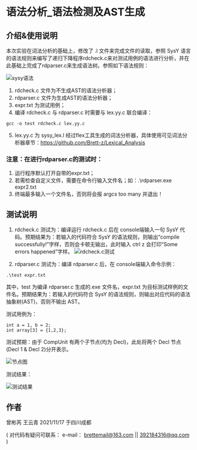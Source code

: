 # 语法分析_语法检测及AST生成

## 介绍&使用说明

本次实验在词法分析的基础上，修改了 .l 文件来完成文件的读取，参照 SysY 语言的语法规则来编写了递归下降程序rdcheck.c来对测试用例的语法进行分析，并在此基础上完成了rdparser.c来生成语法树。参照如下语法规则：

![sysy语法](https://images.gitee.com/uploads/images/2021/1117/165328_aa4cae8e_9865699.png "RW]X@(~OTOF}4JZOZ9EJGY2.png")

1. rdcheck.c 文件为不生成AST的语法分析器；
2. rdparser.c 文件为生成AST的语法分析器；
3. expr.txt 为测试用例；
4. 编译 rdcheck.c 与 rdparser.c 时需要与 lex.yy.c 联合编译：

~~~ 
gcc -o test rdcheck.c lex.yy.c
~~~

5. lex.yy.c 为 sysy_lex.l 经过flex工具生成的词法分析器，具体使用可见词法分析器章节：https://github.com/Brett-z/Lexical_Analysis

### 注意：在进行rdparser.c的测试时：

1. 运行程序默认打开自带的expr.txt；
2. 若需检查自定义文件，需要在命令行输入文件名；如：.\rdparser.exe  expr2.txt
3. 终端最多输入一个文件名，否则将会报 argcs too many 并退出！

## 测试说明

1. rdcheck.c 测试为：编译运行 rdcheck.c 后在 console端输入一句 SysY 代码。预期结果为：若输入的代码符合 SysY 的语法规则，则输出“compile successfully!”字样，否则会卡顿无输出，此时输入 ctrl z 会打印“Some errors happened”字样。
![rdcheck.c测试](https://images.gitee.com/uploads/images/2021/1117/165758_41622995_9865699.png "LAW)QP5GEA~IWQQUN@3BBIW.png")

2. rdparser.c 测试为：编译 rdparser.c 后，在 console端输入命令示例：

```
.\test expr.txt
```
其中，test 为编译 rdparser.c 生成的.exe 文件名，expr.txt 为目标测试样例的文件名。预期结果为：若输入的代码符合 SysY 的语法规则，则输出对应代码的语法抽象树(AST)，否则不输出 AST。

测试用例为：

```
int a = 1, b = 2;
int array[3] = {1,2,3};
```
测试预期：由于 CompUnit 有两个子节点(均为 Decl)，此处将两个 Decl 节点(Decl 1 & Decl 2)分开表示。

![节点图](https://images.gitee.com/uploads/images/2021/1117/165926_a5ec4847_9865699.png "N1RRV7%Q]042%A{S7KKGGSC.png")


测试结果：


![测试结果](https://images.gitee.com/uploads/images/2021/1117/170039_17380bd2_9865699.png "%PE{S%$[}N((_FJMKW[DU}M.png")

## 作者
曾彬芮 王云青 2021/11/17 于四川成都

( 对代码有疑问可联系： e-mail： brettemail@163.com || 392184316@qq.com )

